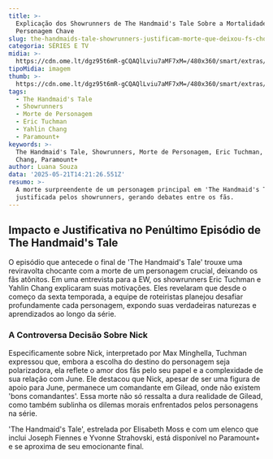 ```yaml
---
title: >-
  Explicação dos Showrunners de The Handmaid's Tale Sobre a Mortalidade de
  Personagem Chave
slug: the-handmaids-tale-showrunners-justificam-morte-que-deixou-fs-chocados
categoria: SÉRIES E TV
midia: >-
  https://cdn.ome.lt/dgz95t6mR-gCQAQlLviu7aMF7xM=/480x360/smart/extras/conteudos/omelete_THUMB_-_2025-05-21T110529.740.png
tipoMidia: imagem
thumb: >-
  https://cdn.ome.lt/dgz95t6mR-gCQAQlLviu7aMF7xM=/480x360/smart/extras/conteudos/omelete_THUMB_-_2025-05-21T110529.740.png
tags:
  - The Handmaid's Tale
  - Showrunners
  - Morte de Personagem
  - Eric Tuchman
  - Yahlin Chang
  - Paramount+
keywords: >-
  The Handmaid's Tale, Showrunners, Morte de Personagem, Eric Tuchman, Yahlin
  Chang, Paramount+
author: Luana Souza
data: '2025-05-21T14:21:26.551Z'
resumo: >-
  A morte surpreendente de um personagem principal em 'The Handmaid's Tale' foi
  justificada pelos showrunners, gerando debates entre os fãs.
---
```


## Impacto e Justificativa no Penúltimo Episódio de The Handmaid's Tale

O episódio que antecede o final de 'The Handmaid's Tale' trouxe uma reviravolta chocante com a morte de um personagem crucial, deixando os fãs atônitos. Em uma entrevista para a EW, os showrunners Eric Tuchman e Yahlin Chang explicaram suas motivações. Eles revelaram que desde o começo da sexta temporada, a equipe de roteiristas planejou desafiar profundamente cada personagem, expondo suas verdadeiras naturezas e aprendizados ao longo da série.

### A Controversa Decisão Sobre Nick

Especificamente sobre Nick, interpretado por Max Minghella, Tuchman expressou que, embora a escolha do destino do personagem seja polarizadora, ela reflete o amor dos fãs pelo seu papel e a complexidade de sua relação com June. Ele destacou que Nick, apesar de ser uma figura de apoio para June, permanece um comandante em Gilead, onde não existem 'bons comandantes'. Essa morte não só ressalta a dura realidade de Gilead, como também sublinha os dilemas morais enfrentados pelos personagens na série.

'The Handmaid's Tale', estrelada por Elisabeth Moss e com um elenco que inclui Joseph Fiennes e Yvonne Strahovski, está disponível no Paramount+ e se aproxima de seu emocionante final.
